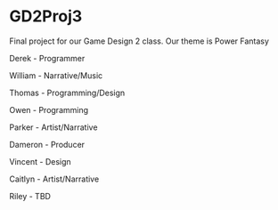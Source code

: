 # GD2Proj3
Final project for our Game Design 2 class. Our theme is Power Fantasy

Derek - Programmer

William - Narrative/Music

Thomas - Programming/Design

Owen - Programming

Parker - Artist/Narrative

Dameron - Producer

Vincent - Design 

Caitlyn - Artist/Narrative

Riley - TBD
